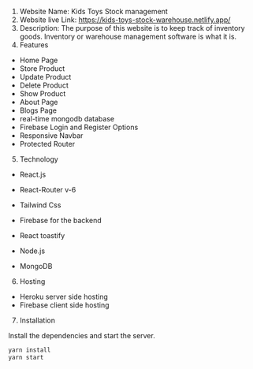 1. Website Name: Kids Toys Stock management
2. Website live Link: https://kids-toys-stock-warehouse.netlify.app/
3. Description: The purpose of this website is to keep track of inventory goods. Inventory or warehouse management software is what it is.
4. Features

- Home Page
- Store Product
- Update Product
- Delete Product
- Show Product
- About Page
- Blogs Page
- real-time mongodb database
- Firebase Login and Register Options
- Responsive Navbar
- Protected Router

5. Technology

- React.js
- React-Router v-6
- Tailwind Css
- Firebase for the backend
- React toastify

- Node.js
- MongoDB

6. Hosting

- Heroku server side hosting
- Firebase client side hosting

7. Installation

Install the dependencies and start the server.

```sh
yarn install
yarn start
```

